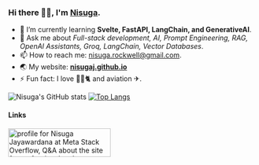 ### Hi there 👋😀, I'm __[Nisuga](https://nisugaj.github.io/)__.

- 🌱 I’m currently learning **Svelte, FastAPI, LangChain, and GenerativeAI**.
- 💬 Ask me about _Full-stack development, AI, Prompt Engineering, RAG, OpenAI Assistants, Groq, LangChain, Vector Databases_.
- 📫 How to reach me: nisuga.rockwell@gmail.com.
- 🌏 My website: **[nisugaj.github.io](https://nisugaj.github.io/)**
- ⚡ Fun fact: I love 🏸🎶🐈 and aviation ✈.

<!-- - 🔭 I’m currently working on a project  for **Leverage and Showcase** -->
<!-- - 👯 I’m looking to collaborate on **Prosodical audio enhancement** -->
<!-- - 🤔 I’m looking for help with **How to pitch an awesome software idea ?** -->
![Nisuga's GitHub stats](https://github-readme-stats.vercel.app/api?username=nisugaJ&show_icons=true&theme=dark)
[![Top Langs](https://github-readme-stats.vercel.app/api/top-langs/?username=anuraghazra&layout=compact)](https://github.com/anuraghazra/github-readme-stats)

#### Links
<a href="https://stackoverflow.com/users/10010326/nisuga-jayawardana"><img src="https://stackoverflow.com/users/flair/10010326.png" width="208" height="58" alt="profile for Nisuga Jayawardana at Meta Stack Overflow, Q&amp;A about the site for professional and enthusiast programmers" title="profile for Nisuga Jayawardana at Meta Stack Overflow, Q&amp;A about the site for professional and enthusiast programmers"></a>
